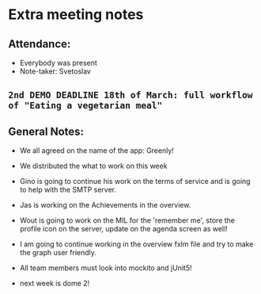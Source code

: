# Extra meeting notes

## Attendance:
* Everybody was present
* Note-taker: Svetoslav

## `2nd DEMO DEADLINE 18th of March: full workflow of "Eating a vegetarian meal"`

## General Notes:

* We all agreed  on the name of the app: Greenly!

* We distributed the what to work on this week

* Gino is going to continue his work on the terms of service and is going to help with the SMTP server.

* Jas is working on the Achievements in the overview.

* Wout is going to work on the MIL for the 'remember me', store the profile icon on the server,
update on the agenda screen as well!

* I am going to continue working in the overview fxlm file and try to make the graph user friendly.

* All team members must look into mockito and jUnit5!

* next week is dome 2!   